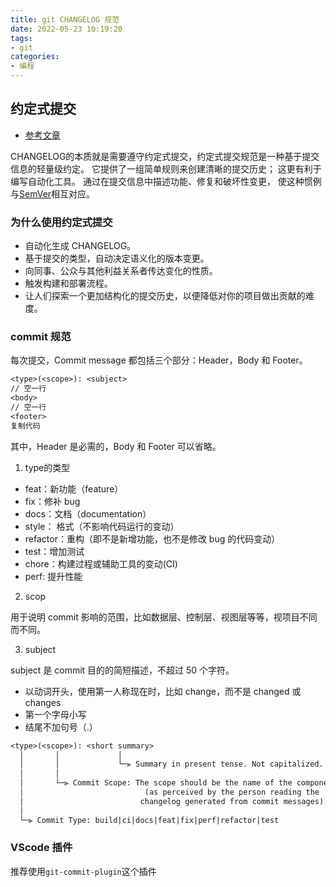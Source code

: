 ```yaml
---
title: git CHANGELOG 规范
date: 2022-05-23 10:19:20
tags:
- git
categories:
- 编程
---
```


## 约定式提交

- [参考文章](https://www.conventionalcommits.org/zh-hans/v1.0.0/)

CHANGELOG的本质就是需要遵守约定式提交，约定式提交规范是一种基于提交信息的轻量级约定。 它提供了一组简单规则来创建清晰的提交历史； 这更有利于编写自动化工具。 通过在提交信息中描述功能、修复和破坏性变更， 使这种惯例与[SemVer](https://semver.org/)相互对应。

### 为什么使用约定式提交

- 自动化生成 CHANGELOG。
- 基于提交的类型，自动决定语义化的版本变更。
- 向同事、公众与其他利益关系者传达变化的性质。
- 触发构建和部署流程。
- 让人们探索一个更加结构化的提交历史，以便降低对你的项目做出贡献的难度。

### commit 规范

每次提交，Commit message 都包括三个部分：Header，Body 和 Footer。

```txt
<type>(<scope>): <subject> 
// 空一行 
<body> 
// 空一行 
<footer>
复制代码
```

其中，Header 是必需的，Body 和 Footer 可以省略。


1. type的类型

- feat：新功能（feature）
- fix：修补 bug
- docs：文档（documentation）
- style： 格式（不影响代码运行的变动）
- refactor：重构（即不是新增功能，也不是修改 bug 的代码变动）
- test：增加测试
- chore：构建过程或辅助工具的变动(CI)
- perf: 提升性能

2. scop 

用于说明 commit 影响的范围，比如数据层、控制层、视图层等等，视项目不同而不同。

3. subject

subject 是 commit 目的的简短描述，不超过 50 个字符。

- 以动词开头，使用第一人称现在时，比如 change，而不是 changed 或 changes
- 第一个字母小写
- 结尾不加句号（.）

```txt
<type>(<scope>): <short summary>
  │       │             │
  │       │             └─⫸ Summary in present tense. Not capitalized. No period at the end.
  │       │
  │       └─⫸ Commit Scope: The scope should be the name of the component affected
  │                           (as perceived by the person reading the 
  │                          changelog generated from commit messages).
  │
  └─⫸ Commit Type: build|ci|docs|feat|fix|perf|refactor|test
```

### VScode 插件

推荐使用`git-commit-plugin`这个插件